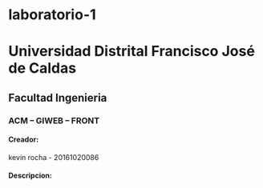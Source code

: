 # laboratorio-1
# Universidad Distrital Francisco José de Caldas
## Facultad Ingenieria
### ACM – GIWEB – FRONT
#### Creador: 
kevin rocha - 20161020086
#### Descripcion:


